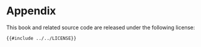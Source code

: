 # Appendix

This book and related source code are released under the following license:
```
{{#include ../../LICENSE}}
```
